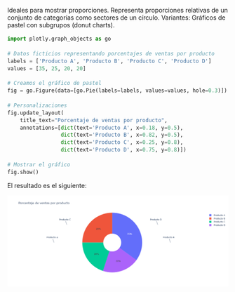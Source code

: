Ideales para mostrar proporciones.
Representa proporciones relativas de un conjunto de categorías como sectores de un círculo.
Variantes: Gráficos de pastel con subgrupos (donut charts).

```python	
import plotly.graph_objects as go

# Datos ficticios representando porcentajes de ventas por producto
labels = ['Producto A', 'Producto B', 'Producto C', 'Producto D']
values = [35, 25, 20, 20]

# Creamos el gráfico de pastel
fig = go.Figure(data=[go.Pie(labels=labels, values=values, hole=0.3)])

# Personalizaciones
fig.update_layout(
    title_text="Porcentaje de ventas por producto",
    annotations=[dict(text='Producto A', x=0.18, y=0.5),
                 dict(text='Producto B', x=0.82, y=0.5),
                 dict(text='Producto C', x=0.25, y=0.8),
                 dict(text='Producto D', x=0.75, y=0.8)])

# Mostrar el gráfico
fig.show()
```
El resultado es el siguiente:

![Grafico de pastel](../images/pastel.png)